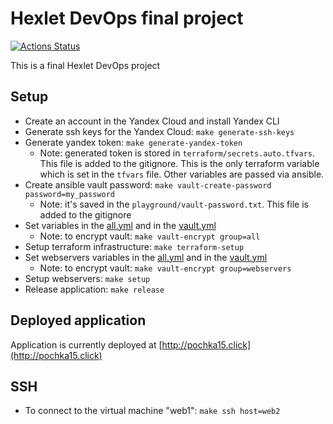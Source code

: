 # Hexlet DevOps final project

[![Actions Status](https://github.com/pochka15/devops-for-programmers-project-77/workflows/hexlet-check/badge.svg)](https://github.com/pochka15/devops-for-programmers-project-77/actions)

This is a final Hexlet DevOps project

## Setup

- Create an account in the Yandex Cloud and install Yandex CLI
- Generate ssh keys for the Yandex Cloud: `make generate-ssh-keys`
- Generate yandex token: `make generate-yandex-token`
  - Note: generated token is stored in `terraform/secrets.auto.tfvars`. This file is added to the gitignore. This is the only terraform variable which is set in the `tfvars` file. Other variables are passed via ansible.
- Create ansible vault password: `make vault-create-password password=my_password`
  - Note: it's saved in the `playground/vault-password.txt`. This file is added to the gitignore
- Set variables in the [all.yml](./ansible/group_vars/all/all.yml) and in the [vault.yml](./ansible/group_vars/all/vault.yml)
  - Note: to encrypt vault: `make vault-encrypt group=all`
- Setup terraform infrastructure: `make terraform-setup`
- Set webservers variables in the [all.yml](./ansible/group_vars/webservers/all.yml) and in the [vault.yml](./ansible/group_vars/webservers/vault.yml)
  - Note: to encrypt vault: `make vault-encrypt group=webservers`
- Setup webservers: `make setup`
- Release application: `make release`

## Deployed application

Application is currently deployed at [http://pochka15.click](http://pochka15.click)

## SSH

- To connect to the virtual machine "web1": `make ssh host=web2`
